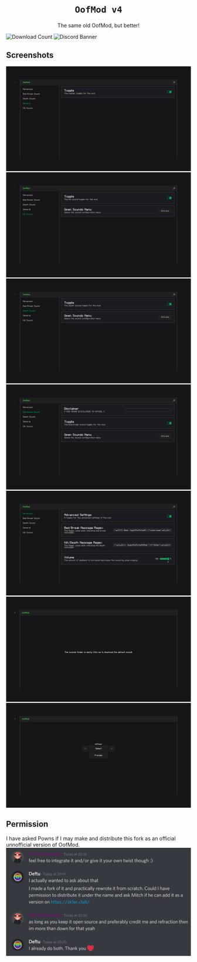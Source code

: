 <div align="center">

# `OofMod v4`
The same old OofMod, but better!

</div>

![Download Count](https://img.shields.io/github/downloads/Deftu/OofMod/total?color=990000&style=for-the-badge)
![Discord Banner](https://discordapp.com/api/guilds/944877423281967135/widget.png?style=banner4)

## Screenshots
![General configuration screen](.github/config1.png)
![Kill sound configuration screen](.github/config2.png)
![Death sound configuration screen](.github/config3.png)
![Bed break sound configuration screen](.github/config4.png)
![Advanced configuration screen](.github/config5.png)
![Empty sound configuration screen](.github/config6.png)
![Sound configuration screen](.github/config7.png)

## Permission
I have asked Powns if I may make and distribute this fork as an official unnofficial version of OofMod.
![Powns' permission](.github/permission.png)
